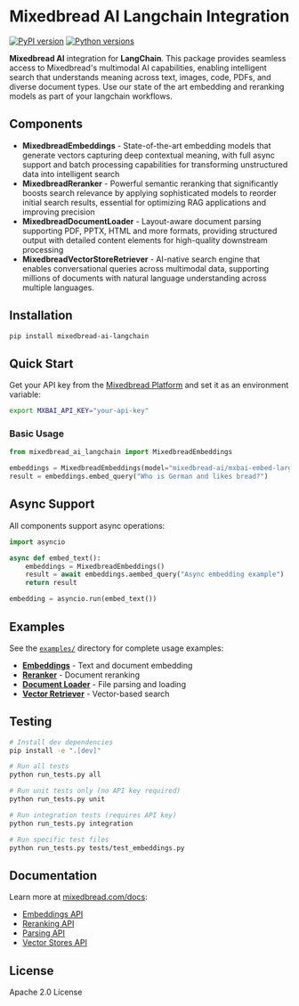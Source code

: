 # Mixedbread AI Langchain Integration

[![PyPI version](https://badge.fury.io/py/mixedbread-ai-langchain.svg)](https://badge.fury.io/py/mixedbread-ai-langchain)
[![Python versions](https://img.shields.io/pypi/pyversions/mixedbread-ai-langchain.svg)](https://pypi.org/project/mixedbread-ai-langchain/)

**Mixedbread AI** integration for **LangChain**. This package provides seamless access to Mixedbread's multimodal AI capabilities, enabling intelligent search that understands meaning across text, images, code, PDFs, and diverse document types. Use our state of the art embedding and reranking models as part of your langchain workflows.

## Components

- **MixedbreadEmbeddings** - State-of-the-art embedding models that generate vectors capturing deep contextual meaning, with full async support and batch processing capabilities for transforming unstructured data into intelligent search
- **MixedbreadReranker** - Powerful semantic reranking that significantly boosts search relevance by applying sophisticated models to reorder initial search results, essential for optimizing RAG applications and improving precision
- **MixedbreadDocumentLoader** - Layout-aware document parsing supporting PDF, PPTX, HTML and more formats, providing structured output with detailed content elements for high-quality downstream processing
- **MixedbreadVectorStoreRetriever** - AI-native search engine that enables conversational queries across multimodal data, supporting millions of documents with natural language understanding across multiple languages.

## Installation

```bash
pip install mixedbread-ai-langchain
```

## Quick Start

Get your API key from the [Mixedbread Platform](https://www.platform.mixedbread.com/) and set it as an environment variable:

```bash
export MXBAI_API_KEY="your-api-key"
```

### Basic Usage

```python
from mixedbread_ai_langchain import MixedbreadEmbeddings

embeddings = MixedbreadEmbeddings(model="mixedbread-ai/mxbai-embed-large-v1")
result = embeddings.embed_query("Who is German and likes bread?")
```

## Async Support

All components support async operations:

```python
import asyncio

async def embed_text():
    embeddings = MixedbreadEmbeddings()
    result = await embeddings.aembed_query("Async embedding example")
    return result

embedding = asyncio.run(embed_text())
```

## Examples

See the [`examples/`](./examples/) directory for complete usage examples:

- **[Embeddings](https://github.com/mixedbread-ai/mixedbread-ai-langchain/blob/main/examples/embeddings_example.py)** - Text and document embedding
- **[Reranker](https://github.com/mixedbread-ai/mixedbread-ai-langchain/blob/main/examples/reranker_example.py)** - Document reranking
- **[Document Loader](https://github.com/mixedbread-ai/mixedbread-ai-langchain/blob/main/examples/document_loader_example.py)** - File parsing and loading
- **[Vector Retriever](https://github.com/mixedbread-ai/mixedbread-ai-langchain/blob/main/examples/retriever_example.py)** - Vector-based search

## Testing

```bash
# Install dev dependencies
pip install -e ".[dev]"

# Run all tests
python run_tests.py all

# Run unit tests only (no API key required)
python run_tests.py unit

# Run integration tests (requires API key)
python run_tests.py integration

# Run specific test files
python run_tests.py tests/test_embeddings.py
```

## Documentation

Learn more at [mixedbread.com/docs](https://www.mixedbread.com/docs):

- [Embeddings API](https://www.mixedbread.com/docs/embeddings/overview)
- [Reranking API](https://www.mixedbread.com/docs/reranking/overview)
- [Parsing API](https://www.mixedbread.com/docs/parsing/overview)
- [Vector Stores API](https://www.mixedbread.com/docs/vector-stores/overview)

## License

Apache 2.0 License
